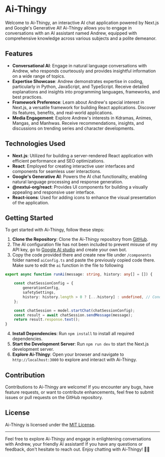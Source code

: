 # Ai-Thingy

Welcome to Ai-Thingy, an interactive AI chat application powered by Next.js and Google's Generative AI! Ai-Thingy allows you to engage in conversations with an AI assistant named Andrew, equipped with comprehensive knowledge across various subjects and a polite demeanor.

## Features

- **Conversational AI**: Engage in natural language conversations with Andrew, who responds courteously and provides insightful information on a wide range of topics.
- **Expertise Showcase**: Andrew demonstrates expertise in coding, particularly in Python, JavaScript, and TypeScript. Receive detailed explanations and insights into programming languages, frameworks, and best practices.
- **Framework Preference**: Learn about Andrew's special interest in Next.js, a versatile framework for building React applications. Discover its features, benefits, and real-world applications.
- **Media Engagement**: Explore Andrew's interests in Kdramas, Animes, Mangas, and Manhwas. Receive recommendations, insights, and discussions on trending series and character developments.

## Technologies Used

- **Next.js**: Utilized for building a server-rendered React application with efficient performance and SEO optimizations.
- **React**: Employed for creating interactive user interfaces and components for seamless user interactions.
- **Google's Generative AI**: Powers the AI chat functionality, enabling natural language processing and response generation.
- **@nextui-org/react**: Provides UI components for building a visually appealing and responsive user interface.
- **React-icons**: Used for adding icons to enhance the visual presentation of the application.

## Getting Started

To get started with Ai-Thingy, follow these steps:

1. **Clone the Repository**: Clone the Ai-Thingy repository from [GitHub](https://github.com/real-zephex).
2. The AI configuration file has not been included to prevent misuse of my API key, go to [Google AI studio](https://aistudio.google.com/) and create your own bot.
3. Copy the code provided there and create new file under `/components` folder named `aiConfig.ts` and paste the previously copied code there. Make sure to edit the `ai` function in the file to following
```ts
export async function runAi(message: string, history: any[] = []) {

	const chatSessionConfig = {
		generationConfig,
		safetySettings,
		history: history.length > 0 ? [...history] : undefined, // Conditionally spread history
	};

	const chatSession = model.startChat(chatSessionConfig);
	const result = await chatSession.sendMessage(message);
	return result.response.text();
}
```
4. **Install Dependencies**: Run `npm install` to install all required dependencies.
5. **Start the Development Server**: Run `npm run dev` to start the Next.js development server.
6. **Explore Ai-Thingy**: Open your browser and navigate to `http://localhost:3000` to explore and interact with Ai-Thingy.

## Contribution

Contributions to Ai-Thingy are welcome! If you encounter any bugs, have feature requests, or want to contribute enhancements, feel free to submit issues or pull requests on the GitHub repository.

## License

Ai-Thingy is licensed under the [MIT License](https://github.com/real-zephex/LICENSE).

---

Feel free to explore Ai-Thingy and engage in enlightening conversations with Andrew, your friendly AI assistant! If you have any questions or feedback, don't hesitate to reach out. Enjoy chatting with Ai-Thingy! 🤖✨

